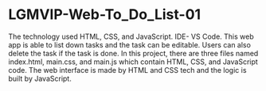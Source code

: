 # LGMVIP-Web-To_Do_List-01
The technology used HTML, CSS, and JavaScript.
IDE- VS Code.
This web app is able to list down tasks and the task can be editable. Users can also delete the task if the task is done.
In this project, there are three files named index.html, main.css, and main.js which contain HTML, CSS, and JavaScript code.
The web interface is made by HTML and CSS tech and the logic is built by JavaScript.
